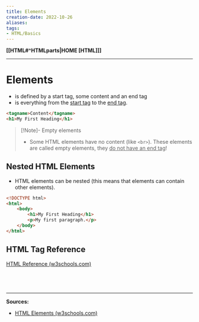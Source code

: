 ```yaml
---
title: Elements
creation-date: 2022-10-26
aliases:
tags:
- HTML/Basics
---
```

**[[HTML#^HTMLparts|HOME [HTML]]]**

---
# Elements

- is defined by a start tag, some content and an end tag
- is everything from the <u>start tag</u> to the <u>end tag</u>.
```HTML
<tagname>Content</tagname>
<h1>My First Heading</h1>
```
>[!Note]- Empty elements
>- Some HTML elements have no content (like `<br>`). These elements are called empty elements, they <u>do not have an end tag</u>!

## Nested HTML Elements
- HTML elements can be nested (this means that elements can contain other elements).
```HTML
<!DOCTYPE html>  
<html>  
	<body>  
		<h1>My First Heading</h1>  
		<p>My first paragraph.</p>  
	</body>  
</html>
```

## HTML Tag Reference
[HTML Reference (w3schools.com)](https://www.w3schools.com/tags/default.asp)

# 

<br>

---
**Sources:**
- [HTML Elements (w3schools.com)](https://www.w3schools.com/html/html_elements.asp)